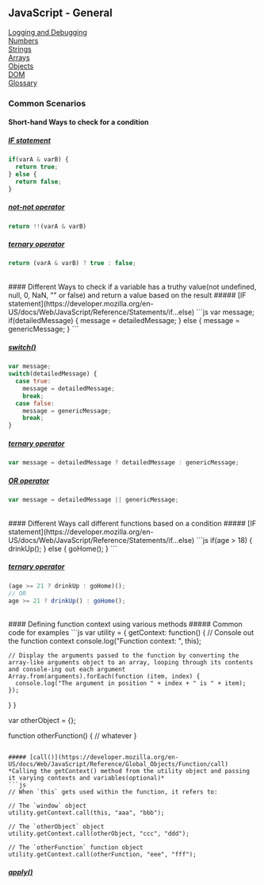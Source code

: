 ## JavaScript - General

[Logging and Debugging](logging-debugging.md)<br>
[Numbers](numbers.md)<br>
[Strings](strings.md)<br>
[Arrays](arrays.md)<br>
[Objects](objects.md)<br>
[DOM](dom.md)<br>
[Glossary](glossary.md)

### Common Scenarios

#### Short-hand Ways to check for a condition
##### [IF statement](https://developer.mozilla.org/en-US/docs/Web/JavaScript/Reference/Statements/if...else)
```js
if(varA & varB) {
  return true;
} else {
  return false;
}
```

##### [not-not operator](http://www.sitepoint.com/javascript-double-negation-trick-trouble/)
```js
return !!(varA & varB)
```

##### [ternary operator](http://www.sitepoint.com/shorthand-javascript-techniques/#1iftrueelseshorthand)
```js
return (varA & varB) ? true : false;
```

<br>
#### Different Ways to check if a variable has a truthy value(not undefined, null, 0, NaN, "" or false) and return a value based on the result
##### [IF statement](https://developer.mozilla.org/en-US/docs/Web/JavaScript/Reference/Statements/if...else)
```js
var message;
if(detailedMessage) {
  message = detailedMessage;
} else {
  message = genericMessage;
}
```

##### [switch()](https://developer.mozilla.org/en-US/docs/Web/JavaScript/Reference/Statements/switch)
```js
var message;
switch(detailedMessage) {
  case true:
    message = detailedMessage;
    break;
  case false:
    message = genericMessage;
    break;
}
```

##### [ternary operator](http://www.sitepoint.com/shorthand-javascript-techniques/#1iftrueelseshorthand)
```js
var message = detailedMessage ? detailedMessage : genericMessage;
```

##### [OR operator](https://addyosmani.com/blog/exploring-javascripts-logical-or-operator/)
```js
var message = detailedMessage || genericMessage;
```

<br>
#### Different Ways call different functions based on a condition
##### [IF statement](https://developer.mozilla.org/en-US/docs/Web/JavaScript/Reference/Statements/if...else)
```js
if(age > 18) {
  drinkUp();
} else {
  goHome();
}
```

##### [ternary operator](http://www.sitepoint.com/shorthand-javascript-techniques/#1iftrueelseshorthand)
```js
(age >= 21 ? drinkUp : goHome)();
// OR
age >= 21 ? drinkUp() : goHome();
```


<br>
#### Defining function context using various methods
##### Common code for examples
```js
var utility = {
  getContext: function() {
    // Console out the function context
    console.log("Function context: ", this);
    
    // Display the arguments passed to the function by converting the array-like arguments object to an array, looping through its contents and console-ing out each argument
    Array.from(arguments).forEach(function (item, index) {
      console.log("The argument in position " + index + " is " + item);
    });
  }
}

var otherObject = {};

function otherFunction() {
  // whatever
}
```

##### [call()](https://developer.mozilla.org/en-US/docs/Web/JavaScript/Reference/Global_Objects/Function/call)
*Calling the getContext() method from the utility object and passing it varying contexts and variables(optional)*
```js
// When `this` gets used within the function, it refers to: 

// The `window` object
utility.getContext.call(this, "aaa", "bbb");

// The `otherObject` object
utility.getContext.call(otherObject, "ccc", "ddd");

// The `otherFunction` function object
utility.getContext.call(otherFunction, "eee", "fff");
```

##### [apply()](https://developer.mozilla.org/en-US/docs/Web/JavaScript/Reference/Global_Objects/Function/call)
```js

```

